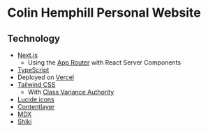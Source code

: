 # Colin Hemphill Personal Website

## Technology

- [Next.js](https://nextjs.org/)
  - Using the [App Router](https://beta.nextjs.org/docs) with React Server Components
- [TypeScript](https://www.typescriptlang.org/)
- Deployed on [Vercel](https://vercel.com/)
- [Tailwind CSS](https://tailwindcss.com/)
  - With [Class Variance Authority](https://cva.style/docs)
- [Lucide icons](https://lucide.dev/)
- [Contentlayer](https://www.contentlayer.dev/)
- [MDX](https://mdxjs.com/)
- [Shiki](https://shiki.matsu.io/)
